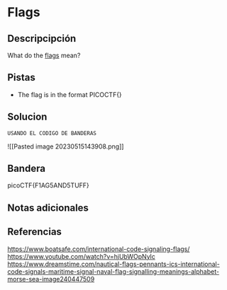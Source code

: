 # Flags
## Descripcipción
What do the [flags](https://jupiter.challenges.picoctf.org/static/fbeb5f9040d62b18878d199cdda2d253/flag.png) mean?
## Pistas
- The flag is in the format PICOCTF{}
## Solucion
```
USANDO EL CODIGO DE BANDERAS
```
![[Pasted image 20230515143908.png]]
## Bandera
picoCTF{F1AG5AND5TUFF}
## Notas adicionales
## Referencias
https://www.boatsafe.com/international-code-signaling-flags/
https://www.youtube.com/watch?v=hjUbWOpNylc
https://www.dreamstime.com/nautical-flags-pennants-ics-international-code-signals-maritime-signal-naval-flag-signalling-meanings-alphabet-morse-sea-image240447509
